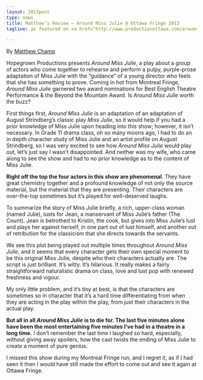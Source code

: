 ```yaml
---
layout: 2013post
type: news
title: Matthew’s Review – Around Miss Julie @ Ottawa Fringe 2013
tagline: as featured on <a href="http://www.productionottawa.com/aroundmissjuliereview/">Production Ottawa</a>

---
```


By [Matthew Champ](http://www.productionottawa.com/author/matthewchamp/)

Hopegrown Productions presents *Around Miss Julie*, a play about a group of actors who come together to rehearse and perform a pulpy, purple-prose adaptation of Miss Julie with the “guidance” of a young director who feels that she has something to prove. Coming in hot from Montreal Fringe, *Around Miss Julie* garnered two award nominations for Best English Theatre Performance & the Beyond the Mountain Award. Is *Around Miss Julie* worth the buzz?

First things first, *Around Miss Julie* is an adaptation of an adaptation of August Strindberg’s classic play *Miss Julie*, so it would help if you had a prior knowledge of Miss Julie upon heading into this show; however, it isn’t necessary. In Grade 11 drama class, oh so many moons ago, I had to do an in depth character study of Miss Julie and an artist profile on August Strindberg, so I was very excited to see how *Around Miss Julie* would play out, let’s just say I wasn’t disappointed. And neither was my wife, who came along to see the show and had to no prior knowledge as to the content of Miss Julie.

**Right off the top the four actors in this show are phenomenal**. They have great chemistry together and a profound knowledge of not only the source material, but the material that they are presenting. Their characters are over-the-top sometimes but it’s played for well-deserved laughs.

To summarize the story of Miss Julie briefly, a rich, upper-class woman (named Julie), lusts for Jean, a manservant of Miss Julie’s father (The Count). Jean is betrothed to Kristin, the cook, but gives into Miss Julie’s lust and plays her against herself, in one part out of lust himself, and another out of retribution for the classicism that she directs towards the servants.

We see this plot being played out multiple times throughout *Around Miss Julie*, and it seems that every character gets their own special moment to be this original Miss Julie, despite who their characters actually are. The script is just brilliant. It’s witty. It’s hilarious. It really makes a fairly straightforward naturalistic drama on class, love and lust pop with renewed freshness and vigour.

My only little problem, and it’s tiny at best, is that the characters are sometimes so in character that it’s a hard time differentiating from when they are acting in the play within the play, from just their characters in the actual play.

**But all in all *Around Miss Julie* is to die for. The last five minutes alone have been the most entertaining five minutes I’ve had in a theatre in a long time.** I don’t remember the last time I laughed so hard, especially, without giving away spoilers, how the cast twists the ending of Miss Julie to create a moment of pure genius.

I missed this show during my Montreal Fringe run, and I regret it, as if I had seen it then I would have still made the effort to come out and see it again at Ottawa Fringe.